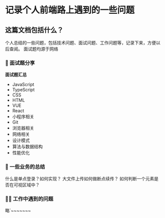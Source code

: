 # 记录个人前端路上遇到的一些问题

## 这篇文档包括什么？

个人总结的一些问题，包括技术问题、面试问题、工作问题等，记录下来，方便以后查阅。
面试题均源于网络

### 🥇 面试题分享

**面试题汇总**

- JavaScript
- TypeScript
- CSS
- HTML
- VUE
- React
- 小程序相关
- Git
- 浏览器相关
- 网络相关
- 设计模式
- 算法与数据结构
- 性能优化

### 🥈 一些业务的总结

什么是单点登录？如何实现？
大文件上传如何做断点续传？
如何判断一个元素是否在可视区域中？

### 🐻‍❄️ 工作中遇到的问题

略`~~~~~~~
